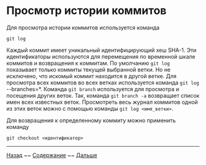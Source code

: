 # Просмотр истории коммитов

Для просмотра истории коммитов используется команда

```
git log
```
Каждый коммит имеет уникальный идентифицирующий хеш SHA-1. Эти идентификаторы используются для перемещения по временной шкале коммитов и возвращения к коммитам. По умолчанию `git log` показывает только коммиты текущей выбранной ветки. Но не исключено, что искомый коммит находится в другой ветке. Для просмотра всех коммитов во всех ветках используется команда `git log` --branches=*. Команда `git branch` используется для просмотра и посещения других веток. Так, команда `git branch -a` возвращает список имен всех известных веток. Просмотреть весь журнал коммитов одной из этих веток можно с помощью команды `git log <имя_ветки>`.

Для возвращения к определенному коммиту можно применить команду 
```
git checkout <идентификатор>
```
***

[Назад](./07-branch.md) ~~
[Содержание](./readme.md) ~~
[Дальше](./09-cancel.md)